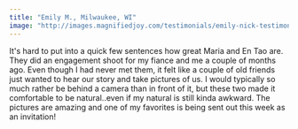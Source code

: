 ```yaml
---
title: "Emily M., Milwaukee, WI"
image: "http://images.magnifiedjoy.com/testimonials/emily-nick-testimonial.jpg"
---
```

It's hard to put into a quick few sentences how great Maria and En Tao are. They did an engagement shoot for my fiance and me a couple of months ago. Even though I had never met them, it felt like a couple of old friends just wanted to hear our story and take pictures of us. I would typically so much rather be behind a camera than in front of it, but these two made it comfortable to be natural..even if my natural is still kinda awkward. The pictures are amazing and one of my favorites is being sent out this week as an invitation!